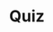 ---
title: "Quiz"
passing_percentage: 70
layout: "test"
type: "test"
questions:
  - id: "q1"
    text: "What is the primary purpose of Kanvas Designer mode?"
    type: "single-answer"
    marks: 2
    options:
      - id: "a"
        text: "To visualize, configure, and manage cloud-native infrastructure efficiently"
        is_correct: true
      - id: "b"
        text: "To deploy applications directly to production"
      - id: "c"
        text: "To monitor cluster performance"
  - id: "q2"
    text: "Which file types can be imported as designs in Kanvas?"
    type: "multiple-answers"
    marks: 2
    options:
      - id: "a"
        text: "Helm charts"
        is_correct: true
      - id: "b"
        text: "Kubernetes manifests"
        is_correct: true
      - id: "c"
        text: "Docker Compose files"
        is_correct: true
  - id: "q3"
    text: "What happens to your original designs when you merge them in Kanvas?"
    type: "single-answer"
    marks: 2
    options:
      - id: "a"
        text: "They are permanently deleted"
      - id: "b"
        text: "They are retained and preserved individually"
        is_correct: true
      - id: "c"
        text: "They are automatically backed up to GitHub"
---